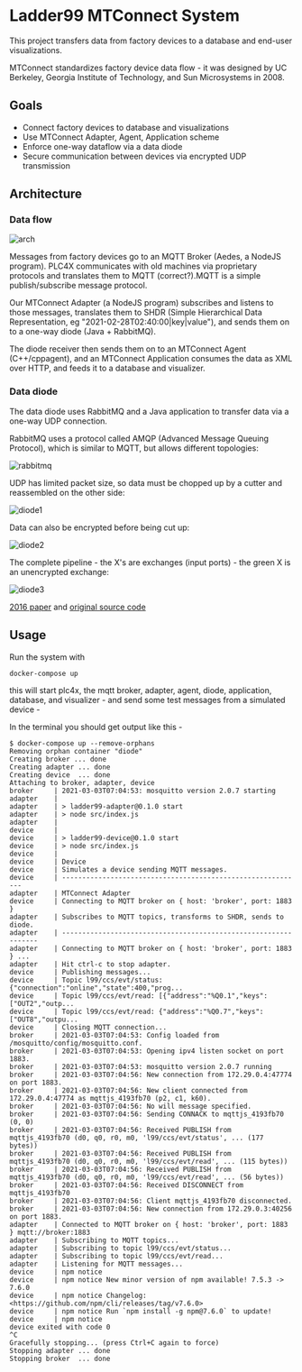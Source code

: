 # Ladder99 MTConnect System

This project transfers data from factory devices to a database and end-user visualizations. 

MTConnect standardizes factory device data flow - it was designed by UC Berkeley, Georgia Institute of Technology, and Sun Microsystems in 2008. 


## Goals

- Connect factory devices to database and visualizations
- Use MTConnect Adapter, Agent, Application scheme
- Enforce one-way dataflow via a data diode
- Secure communication between devices via encrypted UDP transmission


## Architecture

### Data flow

![arch](docs/architecture.dot.svg)

Messages from factory devices go to an MQTT Broker (Aedes, a NodeJS program). PLC4X communicates with old machines via proprietary protocols and translates them to MQTT (correct?).MQTT is a simple publish/subscribe message protocol.

Our MTConnect Adapter (a NodeJS program) subscribes and listens to those messages, translates them to SHDR (Simple Hierarchical Data Representation, eg "2021-02-28T02:40:00|key|value"), and sends them on to a one-way diode (Java + RabbitMQ). 

The diode receiver then sends them on to an MTConnect Agent (C++/cppagent), and an MTConnect Application consumes the data as XML over HTTP, and feeds it to a database and visualizer. 


### Data diode

The data diode uses RabbitMQ and a Java application to transfer data via a one-way UDP connection. 

RabbitMQ uses a protocol called AMQP (Advanced Message Queuing Protocol), which is similar to MQTT, but allows different topologies:

![rabbitmq](docs/rabbitmq.png)

UDP has limited packet size, so data must be chopped up by a cutter and reassembled on the other side:

![diode1](docs/diode1.jpg)

Data can also be encrypted before being cut up:

![diode2](docs/diode2.jpg)

The complete pipeline - the X's are exchanges (input ports) - the green X is an unencrypted exchange:

![diode3](docs/diode3.png)

[2016 paper](https://arxiv.org/abs/1602.07467) and [original source code](https://github.com/marcelmaatkamp/rabbitmq-applications/tree/master/application/datadiode)


## Usage

Run the system with

    docker-compose up
    
this will start plc4x, the mqtt broker, adapter, agent, diode, application, database, and visualizer - and send some test messages from a simulated device - 

In the terminal you should get output like this -

    $ docker-compose up --remove-orphans
    Removing orphan container "diode"
    Creating broker ... done
    Creating adapter ... done
    Creating device  ... done
    Attaching to broker, adapter, device
    broker     | 2021-03-03T07:04:53: mosquitto version 2.0.7 starting
    adapter    |
    adapter    | > ladder99-adapter@0.1.0 start
    adapter    | > node src/index.js
    adapter    |
    device     |
    device     | > ladder99-device@0.1.0 start
    device     | > node src/index.js
    device     |
    device     | Device
    device     | Simulates a device sending MQTT messages.
    device     | ------------------------------------------------------------
    adapter    | MTConnect Adapter
    device     | Connecting to MQTT broker on { host: 'broker', port: 1883 }
    adapter    | Subscribes to MQTT topics, transforms to SHDR, sends to diode.
    adapter    | ----------------------------------------------------------------
    adapter    | Connecting to MQTT broker on { host: 'broker', port: 1883 } ...
    adapter    | Hit ctrl-c to stop adapter.
    device     | Publishing messages...
    device     | Topic l99/ccs/evt/status: {"connection":"online","state":400,"prog...
    device     | Topic l99/ccs/evt/read: [{"address":"%Q0.1","keys":["OUT2","outp...
    device     | Topic l99/ccs/evt/read: {"address":"%Q0.7","keys":["OUT8","outpu...
    device     | Closing MQTT connection...
    broker     | 2021-03-03T07:04:53: Config loaded from /mosquitto/config/mosquitto.conf.
    broker     | 2021-03-03T07:04:53: Opening ipv4 listen socket on port 1883.
    broker     | 2021-03-03T07:04:53: mosquitto version 2.0.7 running
    broker     | 2021-03-03T07:04:56: New connection from 172.29.0.4:47774 on port 1883.
    broker     | 2021-03-03T07:04:56: New client connected from 172.29.0.4:47774 as mqttjs_4193fb70 (p2, c1, k60).
    broker     | 2021-03-03T07:04:56: No will message specified.
    broker     | 2021-03-03T07:04:56: Sending CONNACK to mqttjs_4193fb70 (0, 0)
    broker     | 2021-03-03T07:04:56: Received PUBLISH from mqttjs_4193fb70 (d0, q0, r0, m0, 'l99/ccs/evt/status', ... (177 bytes))
    broker     | 2021-03-03T07:04:56: Received PUBLISH from mqttjs_4193fb70 (d0, q0, r0, m0, 'l99/ccs/evt/read', ... (115 bytes))
    broker     | 2021-03-03T07:04:56: Received PUBLISH from mqttjs_4193fb70 (d0, q0, r0, m0, 'l99/ccs/evt/read', ... (56 bytes))
    broker     | 2021-03-03T07:04:56: Received DISCONNECT from mqttjs_4193fb70
    broker     | 2021-03-03T07:04:56: Client mqttjs_4193fb70 disconnected.
    broker     | 2021-03-03T07:04:56: New connection from 172.29.0.3:40256 on port 1883.
    adapter    | Connected to MQTT broker on { host: 'broker', port: 1883 } mqtt://broker:1883
    adapter    | Subscribing to MQTT topics...
    adapter    | Subscribing to topic l99/ccs/evt/status...
    adapter    | Subscribing to topic l99/ccs/evt/read...
    adapter    | Listening for MQTT messages...
    device     | npm notice
    device     | npm notice New minor version of npm available! 7.5.3 -> 7.6.0
    device     | npm notice Changelog: <https://github.com/npm/cli/releases/tag/v7.6.0>
    device     | npm notice Run `npm install -g npm@7.6.0` to update!
    device     | npm notice
    device exited with code 0
    ^C
    Gracefully stopping... (press Ctrl+C again to force)
    Stopping adapter ... done
    Stopping broker  ... done
